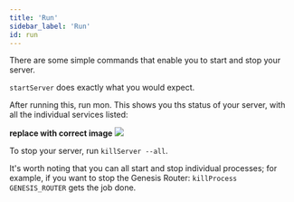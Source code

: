 ```yaml
---
title: 'Run'
sidebar_label: 'Run'
id: run
---
```


There are some simple commands that enable you to start and stop your server.

`startServer` does exactly what you would expect.

After running this, run mon. This shows you ths status of your server, with all the individual services listed:

**replace with correct image**
![](/img/using-mon.png)

To stop your server, run `killServer --all`.

It's worth noting that you can all start and stop individual processes; for example, if you want to stop the Genesis Router: `killProcess GENESIS_ROUTER` gets the job done. 
